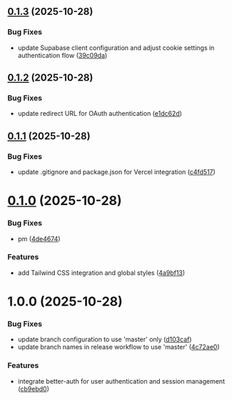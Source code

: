## [0.1.3](https://github.com/yusuffelekoglu/bambi/compare/v0.1.2...v0.1.3) (2025-10-28)


### Bug Fixes

* update Supabase client configuration and adjust cookie settings in authentication flow ([39c09da](https://github.com/yusuffelekoglu/bambi/commit/39c09dacd6f0e73e091fb044f77b156cbefe09d1))

## [0.1.2](https://github.com/yusuffelekoglu/bambi/compare/v0.1.1...v0.1.2) (2025-10-28)


### Bug Fixes

* update redirect URL for OAuth authentication ([e1dc62d](https://github.com/yusuffelekoglu/bambi/commit/e1dc62d9287d16cd0ec9d4fcbf8620a625ed5443))

## [0.1.1](https://github.com/yusuffelekoglu/bambi/compare/v0.1.0...v0.1.1) (2025-10-28)


### Bug Fixes

* update .gitignore and package.json for Vercel integration ([c4fd517](https://github.com/yusuffelekoglu/bambi/commit/c4fd517971ffc6dc4d6aa8436d2c220e2d796137))

# [0.1.0](https://github.com/yusuffelekoglu/bambi/compare/v0.0.1...v0.1.0) (2025-10-28)


### Bug Fixes

* pm ([4de4674](https://github.com/yusuffelekoglu/bambi/commit/4de4674b47bf4ffc017a64da3402ab0a60e679f2))


### Features

* add Tailwind CSS integration and global styles ([4a9bf13](https://github.com/yusuffelekoglu/bambi/commit/4a9bf1399b440981058aef7cf28ebbeecacdcf75))

# 1.0.0 (2025-10-28)


### Bug Fixes

* update branch configuration to use 'master' only ([d103caf](https://github.com/yusuffelekoglu/bambi/commit/d103caf0f299425297c78050560b73b921401eeb))
* update branch names in release workflow to use 'master' ([4c72ae0](https://github.com/yusuffelekoglu/bambi/commit/4c72ae01aff59896436ef32869ed3be7c6587b7c))


### Features

* integrate better-auth for user authentication and session management ([cb9ebd0](https://github.com/yusuffelekoglu/bambi/commit/cb9ebd08c981569e60f03ae33af6815f11c99875))

